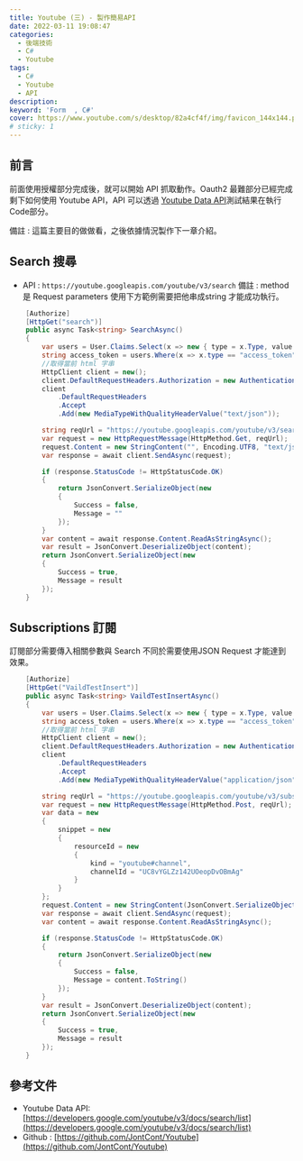 ```yaml
---
title: Youtube (三) - 製作簡易API
date: 2022-03-11 19:08:47
categories: 
  - 後端技術
  - C#
  - Youtube
tags: 
  - C#
  - Youtube
  - API
description:
keyword: 'Form  , C#'
cover: https://www.youtube.com/s/desktop/82a4cf4f/img/favicon_144x144.png
# sticky: 1
---
```


## 前言
前面使用授權部分完成後，就可以開始 API 抓取動作。Oauth2 最難部分已經完成剩下如何使用 Youtube API，API 可以透過 [Youtube Data API](https://developers.google.com/youtube/v3/docs/search/list)測試結果在執行 Code部分。

備註 : 這篇主要目的做做看，之後依據情況製作下一章介紹。

## Search 搜尋
- API : ```https://youtube.googleapis.com/youtube/v3/search```
備註 : method 是 Request parameters 使用下方範例需要把他串成string 才能成功執行。
```cs
    [Authorize]
    [HttpGet("search")]
    public async Task<string> SearchAsync()
    {
        var users = User.Claims.Select(x => new { type = x.Type, value = x.Value });
        string access_token = users.Where(x => x.type == "access_token").Select(x => x.value).FirstOrDefault();
        //取得當前 html 字串
        HttpClient client = new();
        client.DefaultRequestHeaders.Authorization = new AuthenticationHeaderValue("Bearer", access_token);
        client
            .DefaultRequestHeaders
            .Accept
            .Add(new MediaTypeWithQualityHeaderValue("text/json"));

        string reqUrl = "https://youtube.googleapis.com/youtube/v3/search";
        var request = new HttpRequestMessage(HttpMethod.Get, reqUrl);
        request.Content = new StringContent("", Encoding.UTF8, "text/json");
        var response = await client.SendAsync(request);

        if (response.StatusCode != HttpStatusCode.OK)
        {
            return JsonConvert.SerializeObject(new
            {
                Success = false,
                Message = ""
            });
        }
        var content = await response.Content.ReadAsStringAsync();
        var result = JsonConvert.DeserializeObject(content);
        return JsonConvert.SerializeObject(new
        {
            Success = true,
            Message = result
        });
    }

```

## Subscriptions 訂閱 
訂閱部分需要傳入相關參數與 Search 不同於需要使用JSON Request 才能達到效果。

```cs
    [Authorize]
    [HttpGet("VaildTestInsert")]
    public async Task<string> VaildTestInsertAsync()
    {
        var users = User.Claims.Select(x => new { type = x.Type, value = x.Value });
        string access_token = users.Where(x => x.type == "access_token").Select(x => x.value).FirstOrDefault();
        //取得當前 html 字串
        HttpClient client = new();
        client.DefaultRequestHeaders.Authorization = new AuthenticationHeaderValue("Bearer", access_token);
        client
            .DefaultRequestHeaders
            .Accept
            .Add(new MediaTypeWithQualityHeaderValue("application/json"));

        string reqUrl = "https://youtube.googleapis.com/youtube/v3/subscriptions?part=snippet";
        var request = new HttpRequestMessage(HttpMethod.Post, reqUrl);
        var data = new
        {
            snippet = new
            {
                resourceId = new
                {
                    kind = "youtube#channel",
                    channelId = "UC8vYGLZz142UOeopDvOBmAg"
                }
            }
        };
        request.Content = new StringContent(JsonConvert.SerializeObject(data), Encoding.UTF8, "text/json");
        var response = await client.SendAsync(request);
        var content = await response.Content.ReadAsStringAsync();

        if (response.StatusCode != HttpStatusCode.OK)
        {
            return JsonConvert.SerializeObject(new
            {
                Success = false,
                Message = content.ToString()
            });
        }
        var result = JsonConvert.DeserializeObject(content);
        return JsonConvert.SerializeObject(new
        {
            Success = true,
            Message = result
        });
    }
```

## 參考文件 
- Youtube Data API: [https://developers.google.com/youtube/v3/docs/search/list](https://developers.google.com/youtube/v3/docs/search/list)
- Github : [https://github.com/JontCont/Youtube](https://github.com/JontCont/Youtube)